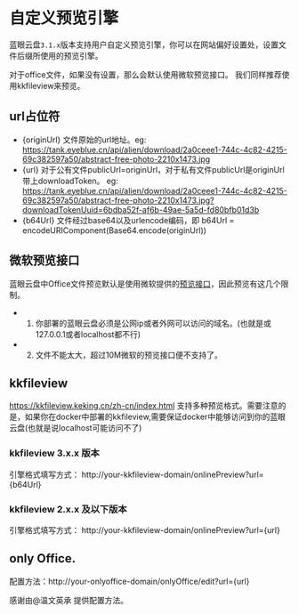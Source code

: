 # 自定义预览引擎

蓝眼云盘`3.1.x`版本支持用户自定义预览引擎，你可以在网站偏好设置处，设置文件后缀所使用的预览引擎。

对于office文件，如果没有设置，那么会默认使用微软预览接口。 我们同样推荐使用kkfileview来预览。

## url占位符
- {originUrl} 文件原始的url地址。eg: https://tank.eyeblue.cn/api/alien/download/2a0ceee1-744c-4c82-4215-69c382597a50/abstract-free-photo-2210x1473.jpg
- {url} 对于公有文件publicUrl=originUrl，对于私有文件publicUrl是originUrl带上downloadToken。 eg: https://tank.eyeblue.cn/api/alien/download/2a0ceee1-744c-4c82-4215-69c382597a50/abstract-free-photo-2210x1473.jpg?downloadTokenUuid=6bdba52f-af6b-49ae-5a5d-fd80bfb01d3b
- {b64Url} 文件经过base64以及urlencode编码，即 b64Url = encodeURIComponent(Base64.encode(originUrl))




## 微软预览接口
蓝眼云盘中Office文件预览默认是使用微软提供的[预览接口](https://view.officeapps.live.com/op/embed.aspx)，因此预览有这几个限制。
- 1. 你部署的蓝眼云盘必须是公网ip或者外网可以访问的域名。(也就是或127.0.0.1或者localhost都不行)  
- 2. 文件不能太大，超过10M微软的预览接口便不支持了。


## kkfileview
https://kkfileview.keking.cn/zh-cn/index.html
支持多种预览格式。需要注意的是，如果你在docker中部署的kkfileview,需要保证docker中能够访问到你的蓝眼云盘(也就是说localhost可能访问不了)

### kkfileview 3.x.x 版本
引擎格式填写方式： http://your-kkfileview-domain/onlinePreview?url={b64Url}

### kkfileview 2.x.x 及以下版本
引擎格式填写方式： http://your-kkfileview-domain/onlinePreview?url={url}

## only Office.
配置方法：http://your-onlyoffice-domain/onlyOffice/edit?url={url}

感谢由@温文英承 提供配置方法。


